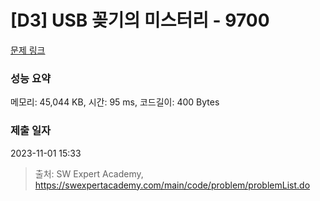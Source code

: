 # [D3] USB 꽂기의 미스터리 - 9700 

[문제 링크](https://swexpertacademy.com/main/code/problem/problemDetail.do?contestProbId=AXDNEA3aaU0DFAVX) 

### 성능 요약

메모리: 45,044 KB, 시간: 95 ms, 코드길이: 400 Bytes

### 제출 일자

2023-11-01 15:33



> 출처: SW Expert Academy, https://swexpertacademy.com/main/code/problem/problemList.do